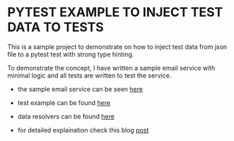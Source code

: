 # PYTEST EXAMPLE TO INJECT TEST DATA TO TESTS

This is a sample project to demonstrate on how to inject test data from json file to a pytest test with strong type hinting.

To demonstrate the concept, I have written a sample email service with minimal logic and all tests are written to test the service.

* the sample email service can be seen [here](https://github.com/karthi2103/pytest_test_data_handler/blob/main/service/send_email.py)

* test example can be found [here](https://github.com/karthi2103/pytest_test_data_handler/blob/main/tests/email/test_email.py)

* data resolvers can be found [here](https://github.com/karthi2103/pytest_test_data_handler/blob/main/tests/data_util/data_resolver.py)

* for detailed explaination check this blog [post]()